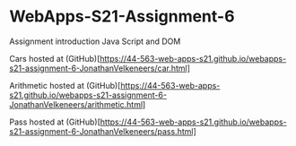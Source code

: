 # WebApps-S21-Assignment-6
Assignment introduction Java Script and DOM

Cars hosted at (GitHub)[https://44-563-web-apps-s21.github.io/webapps-s21-assignment-6-JonathanVelkeneers/car.html]

Arithmetic hosted at (GitHub)[https://44-563-web-apps-s21.github.io/webapps-s21-assignment-6-JonathanVelkeneers/arithmetic.html]

Pass hosted at (GitHub)[https://44-563-web-apps-s21.github.io/webapps-s21-assignment-6-JonathanVelkeneers/pass.html]
